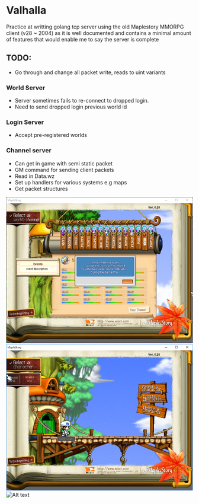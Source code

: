 # Valhalla
Practice at writting golang tcp server using the old Maplestory MMORPG client (v28 ~ 2004) as it is well documented and contains a minimal amount of features that would enable me to say the server is complete

## TODO:
- Go through and change all packet write, reads to uint variants
### World Server
- Server sometimes fails to re-connect to dropped login.
- Need to send dropped login previous world id

### Login Server
- Accept pre-registered worlds

### Channel server
- Can get in game with semi static packet
- GM command for sending client packets
- Read in Data.wz
- Set up handlers for various systems e.g maps
- Get packet structures

![Alt text](images/server_select.png?raw=true "Server Select")
![Alt text](images/character_select.png?raw=true "Character Select")
![Alt text](images/ingame_select.png?raw=true "In Game")
